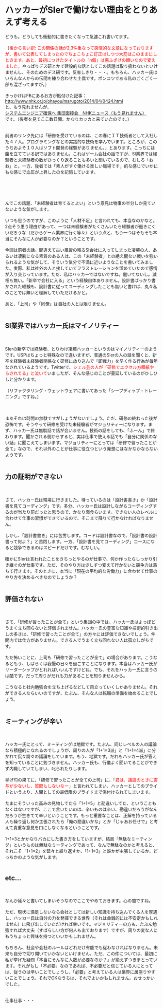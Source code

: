 # ハッカーがSIerで働けない理由をとりあえず考える
どうも。どうしても衝動的に書きたくなって急遽これ書いてます。<br />
<br />
（<span style="color:red">後から言い訳: この関係の話が2,3件重なって感情的な文章になっておりますが、書いて公表してしまったのでちょこちょこ訂正はしつつ大筋はこのままにしときます。あと、最初につけたタイトルの「n個」は悪ふざけの類いなので変えました。</span>やっぱりデス研とかで建設的な話としてこの話題は取り扱わないといけませんし、そのためのデス研です。反省しきり・・・。もちろん、ハッカー氏はいろんな人からの伝聞を練り合わせた土偶です。ポンコツである私のごくごく一部も混ざってますが。）<br />
<br />
きっかけはFBにあるお方が貼付けた記事：<br />
<a href="http://www.nhk.or.jp/ohayou/marugoto/2014/04/0424.html" target="_blank">http://www.nhk.or.jp/ohayou/marugoto/2014/04/0424.html</a><br />
と、もう見れませんが、<br />
<a href="http://www3.nhk.or.jp/news/html/20140417/k10013831161000.html" target="_blank">システムエンジニア確保へ 集団面接会　NHKニュース（もう見れません）</a><br />
です。（後者を見てここ数日間、かなりカッカと来ていたのです。）<br />
<br />
<br />
前者のリンク先には「研修を受けているのは、この春にＩＴ技術者として入社した４７人。プログラミングなどの実践的な技術を学んでいます。ところが、このうちおよそ１０人はソフト開発の経験がありません。」とあります。こっちには腹を立てている訳ではありません。これはゲーム会社の話ですが、SI業界では経験者と未経験者の数がひっくり返ることも多いと聞いているので、むしろ「おお」と。一方、後者では「素人がすぐ働ける楽しい職場です」的な感じでいかにもな感じで血圧が上昇したのを記憶しています。<br />
<br />
<br />
<!--more--><br />
<br />
んでこの話題、「未経験者は育てるとよい」という意見は物事の半分しか見ていないような気がします。<br />
<br />
いつも思うのですが、このように「人材不足」と言われても、本当なのかなと。2点そう思う理由があって、一つは未経験者がたくさんいたら経験者が働きにくいだろうな（だからゲーム業界に行く等々）という点と、もう一つはそもそも本当にそんなに人が必要なのか？ということです。<br />
<br />
今回は前者の話。間違えて古い風習の残るSI会社に入ってしまった凄腕の人、あるいは凄腕になる素質のある人は、この「未経験者」との絶え間ない戦いを強いられるような気がして、そういう気分で不満に近いようなことを書いてみました。実際、私は社外の人と接していてフラストレーションを溜めていたので感情が入り交じっています。ただ、私はハッカーではないですね。働いてないし。滅相も無い。「新卒で会社に入る」という経験自体ありません。設計書ばっかり書かされた経験も、設計書に従ってコーディングしたことも無いと書けば、丸々私のことでは無いと理解していただけるかと。<br />
<br />
あと、「上司」や「同僚」は自社の人とは限りません。<br />
<br />
<h2>SI業界ではハッカー氏はマイノリティー</h2><br />
<br />
SIerの新卒では経験者、とりわけ凄腕ハッカーというのはマイノリティーのようです。USPはちょっと特殊なので違いますが、普通のSIerの人の話を聞くと、新卒を経験者未経験者関係なく研修に放り込んで「即戦力」を早く作る行為が毎年なされているようです。Twitterで、<span style="color:red">シェル芸の人が「研修でエクセル方眼紙やらされてる」と泣いて</span>いましたが、そんな感じのことが蔓延しているのがひしひしと分かります。<br />
<br />
（リファクタリング・ウェットウェアに書いてあった「シープディップ・トレーニング」ですね。）<br />
<br />
<br />
<br />
まあそれは時間の無駄ですがしょうがないでしょう。ただ、研修の終わった後が恐怖です。そうやって研修を受けた未経験者がマジョリティーになります。まず、ハッカー氏は無駄話で話が会いません。技術の話をしても、「ふーん」で終わります。聞かされる側からすると、実は仕事で使える話でも「自分に関係のない話」に聞こえてしまいます。マジョリティーにとっては「研修で習ったことが全て」なので、それ以外のことが仕事に役立つという発想にはなかなかならないようです。<br />
<br />
<h2>力の証明ができない</h2><br />
<br />
さて、ハッカー氏は現場に行きました。待っているのは「設計書書き」か「設計書を見てコーディング」です。多分、ハッカー氏は設計しながらコーディングするのが当たり前だったと思うので、かなり面食らいます。できない人のレベルに合わせて仕事の習慣ができているので、そこまで降りて行かなければなりません。<br />
<br />
しかし、「設計書書き」には苦労します。コードは設計書なので、「設計書の設計書って何よ？」と苦悶します。一方、「設計書を見てコーディング」コースになると競争できるのはスピードだけです。むなしい。<br />
<br />
確かにSIerは言われたことをきちっとやるのが仕事で、何か作ったらしっかり引き継ぐのが仕事です。ただ、そのやり方は少しずつ変えて行かないと競争力は落ちて行きます。そのときに、本当に「現在の平均的な労働力」に合わせて仕事のやり方を決めるべきなのでしょうか？<br />
<br />
<h2>評価されない</h2><br />
<br />
さて、「研修が習ったことが全て」という集団の中では、ハッカー氏はよっぽどうまく立ち回らないと評価されません。ハッカー氏の豊富な知識や技術的引き出しの多さは、「研修で習ったことが全て」の方々には評価できないでしょう。仲間内では仕方がありません。できる人でうまく立ち回れない人は孤立しがちです。<br />
<br />
ただ怖いことに、上司も「研修で習ったことが全て」の場合があります。こうなるともう、しばらくは我慢の日々を過ごすことになります。本当はハッカー氏がリーダーシップがとれればいいんですけどね。でも、それをハッカー氏に言うのは酷です。だって周りがだれも力があることを知りませんから。<br />
<br />
こうなると社内勉強会を立ち上げるなどして目立っていくしかありません。それができる人ならいいのですが、たぶん、そんな人は転職の準備を始めることでしょう。<br />
<br />
<h2>ミーティングが辛い</h2><br />
<br />
ハッカー氏にとって、ミーティングは地獄です。たぶん、同じレベルの人の議論なら積極的になれるのでしょうが、周りの人が「1+1=3派」と「1+1=4派」に分かれて侃々諤々の議論をしています。もう、地獄です。だれもハッカー氏が答えを知っていることに気づきません。ハッカー氏も、行儀よく聞いてることができず内職していてしまい、叱られたりします。<br />
<br />
挙げ句の果てに、「研修で習ったことが全ての上司」に、「<span style="color:red">君は、議論のときに寄与が少ないし、質問もしないなー</span>」と言われてしまい、ハッカーとしてのプライドというより、人間としての最低限のプライドまで傷付けられてしまいます。<br />
<br />
たまにそういった高みの見物してたら「1+1=5」と勘違いしてた、ということもなくはないですが、ここで言いたいのは、辛いものは辛い、勘違いだろうがなんだろうが生きてて辛いということです。もっと重要なことは、正解を持っている人も繰り返し何か主張されたら「俺の勘違いかな」とか「じゃあお任せで」と考えて貴重な意見を口にしなくなるということです。<br />
<br />
1+1=3とかかなりバカにした書き方をしていますが、結局「無駄なミーティング」というものは無駄なミーティングであって、なんで無駄なのかと考えると、それこそ「1+1=2」を延々と繰り返すか、「1+1=3」と誰かが主張しているか、どっちかのような気がします。<br />
<br />
<h2>etc...</h2><br />
<br />
なんか延々と書いてしまいそうなのでここでやめておきます。心の闇ですね。<br />
<br />
ただ、現状に満足しないなら会社としては新しい知識を持ち込んでくる人を厚遇し、ハッカー氏は自分の力を発揮できる世界（それは金銭的には不安定かもしれません）に飛び出していただければ幸いです。マジョリティーの方も、たぶん勉強すれば大丈夫（すばらしい方が何人も出ております）ですが、周りの変な人にもうちょっと興味を持つといいかもしれません。<br />
<br />
もちろん、社会や会社のルールはどれだけ有能でも従わなければなりません。未来も自分で切り開いていかないといけません。ただ、この件については、最初に私が挙げた疑問「本当にそんなに人数が必要なのか？」が絶えずつきまとっています。それがもし「不必要」なのであれば、不必要だと信じている人にとっては、従うのは辛いことでしょうし、「必要」と考えている人は業界に居座りやすいことでしょう。それでOKなうちは、それでよいかもしれません。おせっかいでした。<br />
<br />
<br />
仕事仕事・・・<br />

